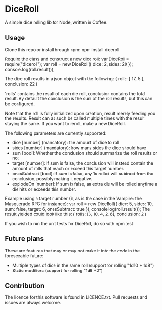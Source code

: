 DiceRoll
====================================
A simple dice rolling lib for Node, written in Coffee.

Usage
-----------------
Clone this repo or install hrough npm:
  npm install diceroll

Require the class and construct a new dice roll:
  var DiceRoll = require("diceroll");
  var roll = new DiceRoll({ dice: 2, sides: 20 });
  console.log(roll.result());

The dice roll results in a json object with the following:
  {
    rolls: [ 17, 5 ],
    conclusion: 22
  }

'rolls' contains the result of each die roll, conclusion contains the total result. By default the conclusion is the sum of the roll results, but this can be configured.

Note that the roll is fully initialized upon creation, result merely feeding you the results. Result can as such be called multiple times with the result staying the same. If you want to reroll, make a new DiceRoll.

The following parameters are currently supported:
 - dice [number] (mandatory): the amount of dice to roll
 - sides [number] (mandatory): how many sides the dice should have
 - sum [bool]: Whether the conclusion should summarize the roll results or not
 - target [number]: If sum is false, the conclusion will instead contain the amount of rolls that reach or exceed this target number.
 - onesSubtract [bool]: If sum is false, any 1s rolled will subtract from the conclusion, possibly making it negative.
 - explodeOn [number]: If sum is false, an extra die will be rolled anytime a die hits or exceeds this number.

Example using a target number (6, as is the case in the Vampire: the Masquerade RPG for instance):
  var roll = new DiceRoll({ dice: 5, sides: 10, sum: false, target: 6, onesSubtract: true });
  console.log(roll.result());
The result yielded could look like this:
  {
    rolls: [3, 10, 4, 2, 8],
    conclusion: 2
  }

If you wish to run the unit tests for DiceRoll, do so with
  npm test

Future plans
----------------------
These are features that may or may not make it into the code in the foreseeable future:
 - Multiple types of dice in the same roll (support for rolling "1d10 + 1d8")
 - Static modifiers (support for rolling "1d6 +2")

Contribution
-----------------------
The licence for this software is found in LICENCE.txt. Pull requests and issues are always welcome.
